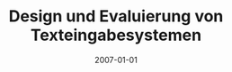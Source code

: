 ---
abstract: ''
authors:
- Thomas Költringer
date: '2007-01-01'
featured: false
publication_types:
- '7'
publishDate: '2007-01-01'
title: Design und Evaluierung von Texteingabesystemen
url_pdf: ''
---